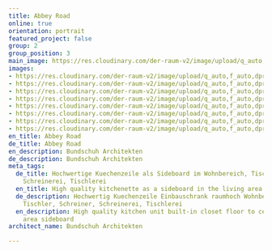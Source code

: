 ```yaml
---
title: Abbey Road
online: true
orientation: portrait
featured_project: false
group: 2
group_position: 3
main_image: https://res.cloudinary.com/der-raum-v2/image/upload/q_auto,f_auto,dpr_auto/v1614948535/Kuechenzeile-Sideboard-Wohnzimmer-Einbauschrank_yx4i2h_fzc35q.jpg
images:
- https://res.cloudinary.com/der-raum-v2/image/upload/q_auto,f_auto,dpr_auto/v1614948535/Kuechenzeile-Sideboard-Wohnzimmer-Einbauschrank_yx4i2h_fzc35q.jpg
- https://res.cloudinary.com/der-raum-v2/image/upload/q_auto,f_auto,dpr_auto/v1614949165/Kueche-Sideboard--Kuechenzeile--schwarz-Unterschraenke_uxzrod_dvrvwy.jpg
- https://res.cloudinary.com/der-raum-v2/image/upload/q_auto,f_auto,dpr_auto/v1614949165/Kueche-raeuchereiche-schwarz-naturstein-Armatur-gold-rose_mtfyhw_r4kipu.jpg
- https://res.cloudinary.com/der-raum-v2/image/upload/q_auto,f_auto,dpr_auto/v1614948535/Einbauschrank-wandhoch-Eiche-Schrank_si84rx_rdxcfe.jpg
- https://res.cloudinary.com/der-raum-v2/image/upload/q_auto,f_auto,dpr_auto/v1614948533/Einbauschrank-wandhoch-Fronten-Einteilung_mrltcv_oxsctt.jpg
- https://res.cloudinary.com/der-raum-v2/image/upload/q_auto,f_auto,dpr_auto/v1614948533/Einbauschrank-schwarz-wandhoch-hochwertig_k9pxex_cyoih5.jpg
- https://res.cloudinary.com/der-raum-v2/image/upload/q_auto,f_auto,dpr_auto/v1614948534/Kuechenzeile-Arbeitsplatte-Stein-Kueche-schwarz_qogimv_dowqv1.jpg
- https://res.cloudinary.com/der-raum-v2/image/upload/q_auto,f_auto,dpr_auto/v1614949166/Sideboard-Kuechenzeile-Wohnkueche_bp25zm_cklhga.jpg
en_title: Abbey Road
de_title: Abbey Road
en_description: Bundschuh Architekten
de_description: Bundschuh Architekten
meta_tags:
  de_title: Hochwertige Kuechenzeile als Sideboard im Wohnbereich, Tischler, Schreiner,
    Schreinerei, Tischlerei
  en_title: High quality kitchenette as a sideboard in the living area
  de_description: Hochwertig Kuechenzeile Einbauschrank raumhoch Wohnbereich Sideoboard,
    Tischler, Schreiner, Schreinerei, Tischlerei
  en_description: High quality kitchen unit built-in closet floor to ceiling living
    area sideboard
architect_name: Bundschuh Architekten

---
```

